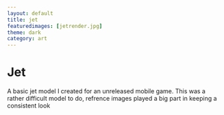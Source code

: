 ```yaml
---
layout: default
title: jet
featuredimages: [jetrender.jpg]
theme: dark
category: art
---
```


# Jet

A basic jet model I created for an unreleased mobile game. This was a rather difficult model to do, refrence images played a big part in keeping a consistent look
